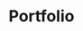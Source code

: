 ---
title: Portfolio
layout: collection
permalink: /portfolio/
collection: portfolio
entries_layout: list # grid
sort_by: number
classes: wide
---